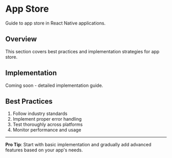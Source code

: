 # App Store

Guide to app store in React Native applications.

## Overview

This section covers best practices and implementation strategies for app store.

## Implementation

Coming soon - detailed implementation guide.

## Best Practices

1. Follow industry standards
2. Implement proper error handling
3. Test thoroughly across platforms
4. Monitor performance and usage

---

**Pro Tip**: Start with basic implementation and gradually add advanced features based on your app's needs.
